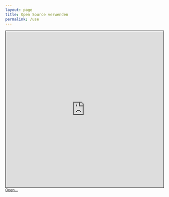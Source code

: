 ```yaml
---
layout: page
title: Open Source verwenden
permalink: /use
---
```


<iframe
    width="100%"
    height="500"
    frameborder="0"
    scrolling="no"
    marginheight="0"
    marginwidth="0"
    src="https://github.com/bfh/awesome-opensource-projects/blob/main/README.adoc#software"
    style="border: 1px solid black"
></iframe>
<br/>
<small><a class="is-link" href="https://github.com/bfh/awesome-opensource-projects/blob/main/README.adoc#software">Open... </a></small>